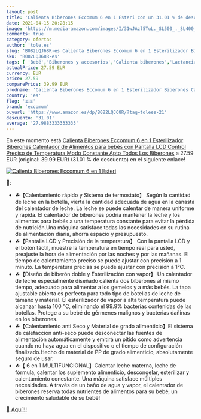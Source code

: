 ```yaml
---
layout: post
title: 'Calienta Biberones Eccomum 6 en 1 Esteri con un 31.01 % de descuento'
date: 2021-04-15 20:28:15
image: 'https://m.media-amazon.com/images/I/31wJAzl5TuL._SL500_._SL400_.jpg'
comments: true
category: ofertas
author: 'tole.es'
slug: 'B082LQJ68R-es Calienta Biberones Eccomum 6 en 1 Esterilizador Biberones...'
sku: 'B082LQJ68R-es'
tags: [ 'Bebé','Biberones y accesorios','Calienta biberones','Lactancia y alimentación','bebés','biberones','eccomum', ]
actualPrice: 27.59 EUR
currency: EUR
price: 27.59
comparePrice: 39.99 EUR
prodname: 'Calienta Biberones Eccomum 6 en 1 Esterilizador Biberones Calentador de Alimentos para bebés  con Pantalla LCD  Control Preciso de Temperatura  Modo Constante  Apto Todos Los Biberones'
country: 'es'
flag: '🇪🇸'
brand: 'eccomum'
buyurl: 'https://www.amazon.es/dp/B082LQJ68R/?tag=tolees-21'
descuento: '31.01'
average: '27.9883333333333'
---
```


En este momento está [Calienta Biberones Eccomum 6 en 1 Esterilizador Biberones Calentador de Alimentos para bebés  con Pantalla LCD  Control Preciso de Temperatura  Modo Constante  Apto Todos Los Biberones](https://www.amazon.es/dp/B082LQJ68R/?tag=tolees-21) a 27.59 EUR (original: 39.99 EUR) (31.01 %  de descuento) en el siguiente enlace!

[![Calienta Biberones Eccomum 6 en 1 Esteri](https://m.media-amazon.com/images/I/31wJAzl5TuL._SL500_._SL400_.jpg)](https://www.amazon.es/dp/B082LQJ68R/?tag=tolees-21)

🔎:

- ☘【Calentamiento rápido y Sistema de termostato】 Según la cantidad de leche en la botella, vierta la cantidad adecuada de agua en la canasta del calentador de leche. La leche se puede calentar de manera uniforme y rápida. El calentador de biberones podría mantener la leche y los alimentos para bebés a una temperatura constante para evitar la pérdida de nutrición.Una máquina satisface todas las necesidades en su rutina de alimentación diaria, ahorra espacio y presupuesto.
- ☘【Pantalla LCD y Precisión de la temperatura】 Con la pantalla LCD y el botón táctil, muestre la temperatura en tiempo real para usted, preajuste la hora de alimentación por las noches y por las mañanas. El tiempo de calentamiento preciso se puede ajustar con precisión a 1 minuto. La temperatura precisa se puede ajustar con precisión a 1°C.
- ☘【Diseño de biberón doble y Esterilización con vapor】 Un calentador de leche especialmente diseñado calienta dos biberones al mismo tiempo, adecuado para alimentar a los gemelos y a más bebés. La tapa ajustable abierta es perfecta para todo tipo de botellas de leche de tamaño y material. El esterilizador de vapor a alta temperatura puede alcanzar hasta 100 ℃, eliminando el 99.9% bacterias contenidas de las botellas. Protege a su bebé de gérmenes malignos y bacterias dañinas en los biberones.
- ☘【Calentamiento anti Seco y Material de grado alimenticio】El sistema de calefacción anti-seco puede desconectar las fuentes de alimentación automáticamente y emitirá un pitido como advertencia cuando no haya agua en el dispositivo o el tiempo de configuración finalizado.Hecho de material de PP de grado alimenticio, absolutamente seguro de usar.
- ☘【 6 en 1 MULTIFUNCIONAL】Calentar leche materna, leche de fórmula, calentar los suplemento alimenticio, descongelar, esterilizar y calentamiento conestante. Una máquina satisface múltiples necesidades. A través de un baño de agua y vapor, el calentador de biberones reserva todas nutrientes de alimentos para su bebé, un crecimiento saludable de su bebé!

[🛒 Aquí!!!](https://www.amazon.es/dp/B082LQJ68R/?tag=tolees-21)
